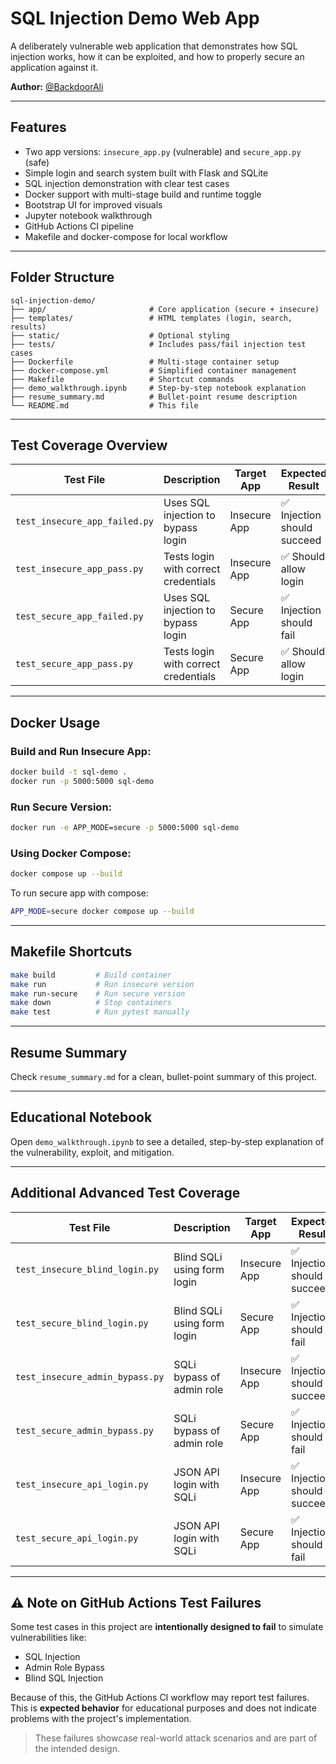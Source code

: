 # SQL Injection Demo Web App

A deliberately vulnerable web application that demonstrates how SQL injection works, how it can be exploited, and how to properly secure an application against it.

**Author:** [@BackdoorAli](https://github.com/Mira2720)

---

## Features

- Two app versions: `insecure_app.py` (vulnerable) and `secure_app.py` (safe)
- Simple login and search system built with Flask and SQLite
- SQL injection demonstration with clear test cases
- Docker support with multi-stage build and runtime toggle
- Bootstrap UI for improved visuals
- Jupyter notebook walkthrough
- GitHub Actions CI pipeline
- Makefile and docker-compose for local workflow

---

## Folder Structure

```
sql-injection-demo/
├── app/                       # Core application (secure + insecure)
├── templates/                 # HTML templates (login, search, results)
├── static/                    # Optional styling
├── tests/                     # Includes pass/fail injection test cases
├── Dockerfile                 # Multi-stage container setup
├── docker-compose.yml         # Simplified container management
├── Makefile                   # Shortcut commands
├── demo_walkthrough.ipynb     # Step-by-step notebook explanation
├── resume_summary.md          # Bullet-point resume description
└── README.md                  # This file
```

---

## Test Coverage Overview

| Test File                      | Description                              | Target App      | Expected Result        |
|-------------------------------|------------------------------------------|------------------|------------------------|
| `test_insecure_app_failed.py` | Uses SQL injection to bypass login       | Insecure App     | ✅ Injection should succeed |
| `test_insecure_app_pass.py`   | Tests login with correct credentials     | Insecure App     | ✅ Should allow login  |
| `test_secure_app_failed.py`   | Uses SQL injection to bypass login       | Secure App       | ✅ Injection should fail |
| `test_secure_app_pass.py`     | Tests login with correct credentials     | Secure App       | ✅ Should allow login  |

---

## Docker Usage

### Build and Run Insecure App:
```bash
docker build -t sql-demo .
docker run -p 5000:5000 sql-demo
```

### Run Secure Version:
```bash
docker run -e APP_MODE=secure -p 5000:5000 sql-demo
```

### Using Docker Compose:
```bash
docker compose up --build
```

To run secure app with compose:
```bash
APP_MODE=secure docker compose up --build
```

---

## Makefile Shortcuts

```bash
make build         # Build container
make run           # Run insecure version
make run-secure    # Run secure version
make down          # Stop containers
make test          # Run pytest manually
```

---

## Resume Summary

Check `resume_summary.md` for a clean, bullet-point summary of this project.

---

## Educational Notebook

Open `demo_walkthrough.ipynb` to see a detailed, step-by-step explanation of the vulnerability, exploit, and mitigation.

---

## Additional Advanced Test Coverage

| Test File                            | Description                                | Target App      | Expected Result        |
|-------------------------------------|--------------------------------------------|------------------|------------------------|
| `test_insecure_blind_login.py`      | Blind SQLi using form login                | Insecure App     | ✅ Injection should succeed |
| `test_secure_blind_login.py`        | Blind SQLi using form login                | Secure App       | ✅ Injection should fail |
| `test_insecure_admin_bypass.py`     | SQLi bypass of admin role                  | Insecure App     | ✅ Injection should succeed |
| `test_secure_admin_bypass.py`       | SQLi bypass of admin role                  | Secure App       | ✅ Injection should fail |
| `test_insecure_api_login.py`        | JSON API login with SQLi                   | Insecure App     | ✅ Injection should succeed |
| `test_secure_api_login.py`          | JSON API login with SQLi                   | Secure App       | ✅ Injection should fail |

---

## ⚠️ Note on GitHub Actions Test Failures

Some test cases in this project are **intentionally designed to fail** to simulate vulnerabilities like:

- SQL Injection
- Admin Role Bypass
- Blind SQL Injection

Because of this, the GitHub Actions CI workflow may report test failures.  
This is **expected behavior** for educational purposes and does not indicate problems with the project's implementation.

> These failures showcase real-world attack scenarios and are part of the intended design.
